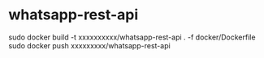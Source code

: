 # whatsapp-rest-api

sudo docker build -t xxxxxxxxxx/whatsapp-rest-api . -f docker/Dockerfile
sudo docker push xxxxxxxxx/whatsapp-rest-api